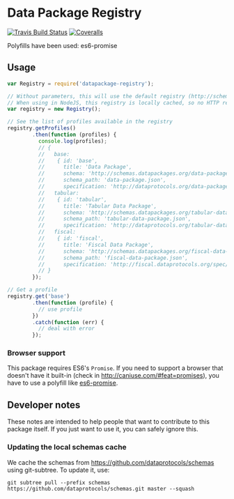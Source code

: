 # Data Package Registry

[![Travis Build Status](https://travis-ci.org/okfn/datapackage-registry-js.svg?branch=master)](https://travis-ci.org/okfn/datapackage-registry-js)
[![Coveralls](http://img.shields.io/coveralls/okfn/datapackage-registry-js.svg?branch=master)](https://coveralls.io/r/okfn/datapackage-registry-js?branch=master)

Polyfills have been used:
es6-promise

## Usage

```javascript
var Registry = require('datapackage-registry');

// Without parameters, this will use the default registry (http://schemas.datapackages.org/registry.csv)
// When using in NodeJS, this registry is locally cached, so no HTTP requests will de done.
var registry = new Registry();

// See the list of profiles available in the registry
registry.getProfiles()
        .then(function (profiles) {
          console.log(profiles);
          // {
          //   base:
          //    { id: 'base',
          //      title: 'Data Package',
          //      schema: 'http://schemas.datapackages.org/data-package.json',
          //      schema_path: 'data-package.json',
          //      specification: 'http://dataprotocols.org/data-packages' },
          //   tabular:
          //    { id: 'tabular',
          //      title: 'Tabular Data Package',
          //      schema: 'http://schemas.datapackages.org/tabular-data-package.json',
          //      schema_path: 'tabular-data-package.json',
          //      specification: 'http://dataprotocols.org/tabular-data-package/' },
          //   fiscal:
          //    { id: 'fiscal',
          //      title: 'Fiscal Data Package',
          //      schema: 'http://schemas.datapackages.org/fiscal-data-package.json',
          //      schema_path: 'fiscal-data-package.json',
          //      specification: 'http://fiscal.dataprotocols.org/spec/' }
          // }
        });

// Get a profile
registry.get('base')
        .then(function (profile) {
          // use profile
        })
        .catch(function (err) {
          // deal with error
        });
```

### Browser support

This package requires ES6's `Promise`. If you need to support a browser that
doesn't have it built-in (check in http://caniuse.com/#feat=promises), you have
to use a polyfill like
[es6-promise](https://github.com/jakearchibald/es6-promise).

## Developer notes

These notes are intended to help people that want to contribute to this
package itself. If you just want to use it, you can safely ignore this.

### Updating the local schemas cache

We cache the schemas from <https://github.com/dataprotocols/schemas> using
git-subtree. To update it, use:

    git subtree pull --prefix schemas https://github.com/dataprotocols/schemas.git master --squash
